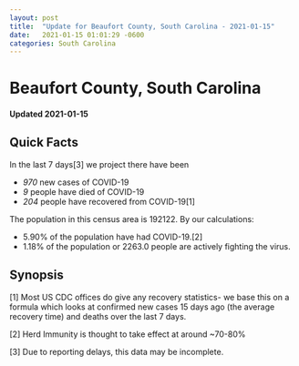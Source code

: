 ```yaml
---
layout: post
title:  "Update for Beaufort County, South Carolina - 2021-01-15"
date:   2021-01-15 01:01:29 -0600
categories: South Carolina
---
```


# Beaufort County, South Carolina
#### Updated 2021-01-15

## Quick Facts

In the last 7 days[3] we project there have been
- *970* new cases of COVID-19
- *9* people have died of COVID-19
- *204* people have recovered from COVID-19[1]

The population in this census area is 192122. By our calculations:
- 5.90% of the population have had COVID-19.[2]
- 1.18% of the population or 2263.0 people are actively fighting the virus.

## Synopsis




[1] Most US CDC offices do give any recovery statistics- we base this on a formula which looks at confirmed new cases
15 days ago (the average recovery time) and deaths over the last 7 days.

[2] Herd Immunity is thought to take effect at around ~70-80%

[3] Due to reporting delays, this data may be incomplete.
 
    